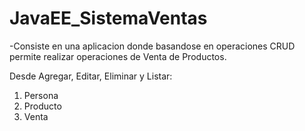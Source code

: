 # JavaEE_SistemaVentas
-Consiste en una aplicacion donde basandose en operaciones CRUD permite realizar
operaciones de Venta de Productos.

Desde Agregar, Editar, Eliminar y Listar:
1. Persona
2. Producto
3. Venta
